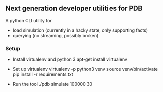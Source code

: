 ## Next generation developer utilities for PDB

A python CLI utility for

* load simulation (currently in a hacky state, only supporting facts)
* querying (no streaming, possibly broken)

### Setup

* Install virtualenv and python 3
    apt-get install virtualenv

* Set up virtualenv
    virtualenv -p python3 venv
    source venv/bin/activate
    pip install -r requirements.txt

* Run the tool
    ./pdb simulate 100000 30
